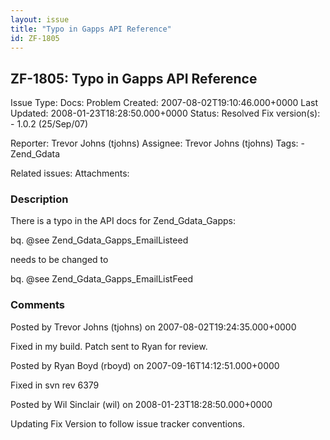 ```yaml
---
layout: issue
title: "Typo in Gapps API Reference"
id: ZF-1805
---
```


ZF-1805: Typo in Gapps API Reference
------------------------------------

 Issue Type: Docs: Problem Created: 2007-08-02T19:10:46.000+0000 Last Updated: 2008-01-23T18:28:50.000+0000 Status: Resolved Fix version(s): - 1.0.2 (25/Sep/07)
 
 Reporter:  Trevor Johns (tjohns)  Assignee:  Trevor Johns (tjohns)  Tags: - Zend\_Gdata
 
 Related issues: 
 Attachments: 
### Description

There is a typo in the API docs for Zend\_Gdata\_Gapps:

bq. @see Zend\_Gdata\_Gapps\_EmailListeed

needs to be changed to

bq. @see Zend\_Gdata\_Gapps\_EmailListFeed

 

 

### Comments

Posted by Trevor Johns (tjohns) on 2007-08-02T19:24:35.000+0000

Fixed in my build. Patch sent to Ryan for review.

 

 

Posted by Ryan Boyd (rboyd) on 2007-09-16T14:12:51.000+0000

Fixed in svn rev 6379

 

 

Posted by Wil Sinclair (wil) on 2008-01-23T18:28:50.000+0000

Updating Fix Version to follow issue tracker conventions.

 

 